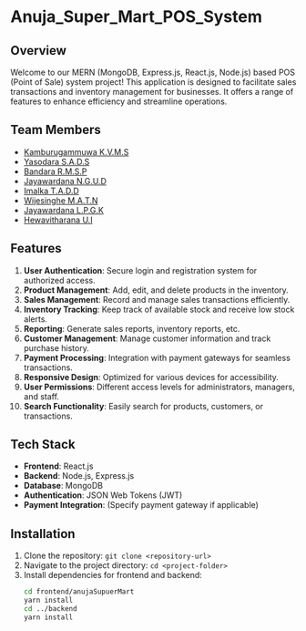 # Anuja_Super_Mart_POS_System

## Overview
Welcome to our MERN (MongoDB, Express.js, React.js, Node.js) based POS (Point of Sale) system project! This application is designed to facilitate sales transactions and inventory management for businesses. It offers a range of features to enhance efficiency and streamline operations.

## Team Members
- [Kamburugammuwa K.V.M.S](https://github.com/manujayak-hub)
- [Yasodara S.A.D.S](https://github.com/Shehanii)
- [Bandara R.M.S.P](https://github.com/sahanpramuditha22)
- [Jayawardana N.G.U.D](https://github.com/UdariDevindi)
- [Imalka T.A.D.D](https://github.com/XdulanX)
- [Wijesinghe M.A.T.N](https://github.com/Nethranjalee)
- [Jayawardana L.P.G.K](https://github.com/KavinJ3344)
- [Hewavitharana U.I](https://github.com/InduwariHW)

## Features
1. **User Authentication**: Secure login and registration system for authorized access.
2. **Product Management**: Add, edit, and delete products in the inventory.
3. **Sales Management**: Record and manage sales transactions efficiently.
4. **Inventory Tracking**: Keep track of available stock and receive low stock alerts.
5. **Reporting**: Generate sales reports, inventory reports, etc.
6. **Customer Management**: Manage customer information and track purchase history.
7. **Payment Processing**: Integration with payment gateways for seamless transactions.
8. **Responsive Design**: Optimized for various devices for accessibility.
9. **User Permissions**: Different access levels for administrators, managers, and staff.
10. **Search Functionality**: Easily search for products, customers, or transactions.

## Tech Stack
- **Frontend**: React.js
- **Backend**: Node.js, Express.js
- **Database**: MongoDB
- **Authentication**: JSON Web Tokens (JWT)
- **Payment Integration**: (Specify payment gateway if applicable)


## Installation
1. Clone the repository: `git clone <repository-url>`
2. Navigate to the project directory: `cd <project-folder>`
3. Install dependencies for frontend and backend:
   ```bash
   cd frontend/anujaSupuerMart
   yarn install
   cd ../backend
   yarn install



